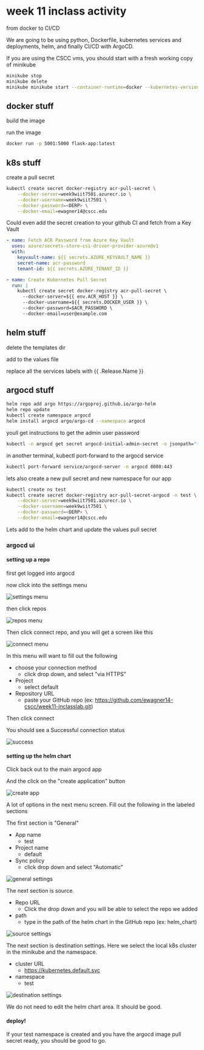 # week 11 inclass activity

from docker to CI/CD

We are going to be using python, Dockerfile, kubernetes services and deployments, helm, and finally CI/CD with ArgoCD.

If you are using the CSCC vms, you should start with a fresh working copy of minikube

```bash
minikube stop
minikube delete
minikube minikube start --container-runtime=docker --kubernetes-version=1.28.3
```

## docker stuff

build the image

run the image

```bash
docker run -p 5001:5000 flask-app:latest
```

## k8s stuff

create a pull secret

```bash
kubectl create secret docker-registry acr-pull-secret \
    --docker-server=week9wiit7501.azurecr.io \
    --docker-username=week9wiit7501 \
    --docker-password=<DERP> \
    --docker-email=ewagner14@cscc.edu
```

Could even add the secret creation to your github CI and fetch from a Key Vault

```yaml
- name: Fetch ACR Password from Azure Key Vault
  uses: azure/secrets-store-csi-driver-provider-azure@v1
  with:
    keyvault-name: ${{ secrets.AZURE_KEYVAULT_NAME }}
    secret-name: acr-password
    tenant-id: ${{ secrets.AZURE_TENANT_ID }}

- name: Create Kubernetes Pull Secret
  run: |
    kubectl create secret docker-registry acr-pull-secret \
      --docker-server=${{ env.ACR_HOST }} \
      --docker-username=${{ secrets.DOCKER_USER }} \
      --docker-password=$ACR_PASSWORD \
      --docker-email=user@example.com
```

## helm stuff

delete the templates dir

add to the values file

replace all the services labels with {{ .Release.Name }}

## argocd stuff

```bash
helm repo add argo https://argoproj.github.io/argo-helm
helm repo update
kubectl create namespace argocd
helm install argocd argo/argo-cd --namespace argocd


```


youll get instructions to get the admin user password

```bash
kubectl -n argocd get secret argocd-initial-admin-secret -o jsonpath="{.data.password}" | base64 -d
```

in another terminal, kubectl port-forward to the argocd service

```bash
kubectl port-forward service/argocd-server -n argocd 8080:443
```

lets also create a new pull secret and new namespace for our app

```bash
kubectl create ns test
kubectl create secret docker-registry acr-pull-secret-argocd -n test \
    --docker-server=week9wiit7501.azurecr.io \
    --docker-username=week9wiit7501 \
    --docker-password=<DERP> \
    --docker-email=ewagner14@cscc.edu

```

Lets add to the helm chart and update the values pull secret

### argocd ui

#### setting up a repo

first get logged into argocd

now click into the settings menu

![settings menu](./static/settings.png)

then click repos

![repos menu](./static/repos.png)

Then click connect repo, and you will get a screen like this

![connect menu](./static/connect.png)

In this menu will want to fill out the following

- choose your connection method
  - click drop down, and select "via HTTPS"
- Project
  - select default
- Repository URL
  - paste your GitHub repo (ex: https://github.com/ewagner14-cscc/week11-inclasslab.git)

Then click connect

You should see a Successful connection status

![success](./static/yay.png)

#### setting up the helm chart

Click back out to the main argocd app

And the click on the "create application" button

![create app](./static/createapp.png)

A lot of options in the next menu screen. Fill out the following in the labeled sections

The first section is "General"

- App name
  - test
- Project name
  - default
- Sync policy
  - click drop down and select "Automatic"

![general settings](./static/gensettings.png)

The next section is source.

- Repo URL
  - Click the drop down and you will be able to select the repo we added
- path
  - type in the path of the helm chart in the GitHub repo (ex: helm_chart)

![source settings](./static/sourcesettings.png)

The next section is destination settings. Here we select the local k8s cluster in the minikube and the namespace.

- cluster URL
  - https://kubernetes.default.svc
- namespace
  - test

![destination settings](./static/destsettings.png)

We do not need to edit the helm chart area. It should be good.

#### deploy!

If your test namespace is created and you have the argocd image pull secret ready, you should be good to go.